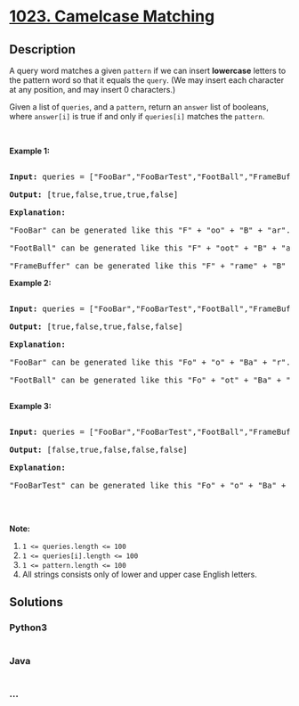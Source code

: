 # [1023. Camelcase Matching](https://leetcode.com/problems/camelcase-matching)



## Description

<p>A query word matches a given <code>pattern</code> if we can insert <strong>lowercase</strong> letters to the pattern word so that it equals the <code>query</code>. (We may insert each character at any position, and may insert 0 characters.)</p>



<p>Given a list of <code>queries</code>, and a <code>pattern</code>, return an <code>answer</code> list of booleans, where <code>answer[i]</code> is true if and only if <code>queries[i]</code> matches the <code>pattern</code>.</p>



<p>&nbsp;</p>



<p><strong>Example 1:</strong></p>



<pre>

<strong>Input: </strong>queries = <span id="example-input-1-1">[&quot;FooBar&quot;,&quot;FooBarTest&quot;,&quot;FootBall&quot;,&quot;FrameBuffer&quot;,&quot;ForceFeedBack&quot;]</span>, pattern = <span id="example-input-1-2">&quot;FB&quot;</span>

<strong>Output: </strong><span id="example-output-1">[true,false,true,true,false]</span>

<strong>Explanation: </strong>

&quot;FooBar&quot; can be generated like this &quot;F&quot; + &quot;oo&quot; + &quot;B&quot; + &quot;ar&quot;.

&quot;FootBall&quot; can be generated like this &quot;F&quot; + &quot;oot&quot; + &quot;B&quot; + &quot;all&quot;.

&quot;FrameBuffer&quot; can be generated like this &quot;F&quot; + &quot;rame&quot; + &quot;B&quot; + &quot;uffer&quot;.</pre>



<p><strong>Example 2:</strong></p>



<pre>

<strong>Input: </strong>queries = <span id="example-input-2-1">[&quot;FooBar&quot;,&quot;FooBarTest&quot;,&quot;FootBall&quot;,&quot;FrameBuffer&quot;,&quot;ForceFeedBack&quot;]</span>, pattern = <span id="example-input-2-2">&quot;FoBa&quot;</span>

<strong>Output: </strong><span id="example-output-2">[true,false,true,false,false]</span>

<strong>Explanation: </strong>

&quot;FooBar&quot; can be generated like this &quot;Fo&quot; + &quot;o&quot; + &quot;Ba&quot; + &quot;r&quot;.

&quot;FootBall&quot; can be generated like this &quot;Fo&quot; + &quot;ot&quot; + &quot;Ba&quot; + &quot;ll&quot;.

</pre>



<p><strong>Example 3:</strong></p>



<pre>

<strong>Input: </strong>queries = <span id="example-input-3-1">[&quot;FooBar&quot;,&quot;FooBarTest&quot;,&quot;FootBall&quot;,&quot;FrameBuffer&quot;,&quot;ForceFeedBack&quot;]</span>, pattern = <span id="example-input-3-2">&quot;FoBaT&quot;</span>

<strong>Output: </strong><span id="example-output-3">[false,true,false,false,false]</span>

<strong>Explanation: </strong>

&quot;FooBarTest&quot; can be generated like this &quot;Fo&quot; + &quot;o&quot; + &quot;Ba&quot; + &quot;r&quot; + &quot;T&quot; + &quot;est&quot;.

</pre>



<p>&nbsp;</p>



<p><strong>Note:</strong></p>



<ol>
	<li><code>1 &lt;= queries.length &lt;= 100</code></li>
	<li><code>1 &lt;= queries[i].length &lt;= 100</code></li>
	<li><code>1 &lt;= pattern.length &lt;= 100</code></li>
	<li>All strings consists only of lower and upper case English letters.</li>
</ol>



## Solutions

<!-- tabs:start -->

### **Python3**

```python

```

### **Java**

```java

```

### **...**

```

```

<!-- tabs:end -->
